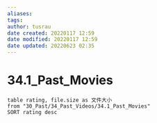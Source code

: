 ```yaml
---
aliases: 
tags:
author: tusrau
date created: 20220117 12:59
date modified: 20220117 12:59
date updated: 20220623 02:35
---
```


# 34.1_Past_Movies

```dataview
table rating, file.size as 文件大小
from "30_Past/34_Past_Videos/34.1_Past_Movies"
SORT rating desc
```
